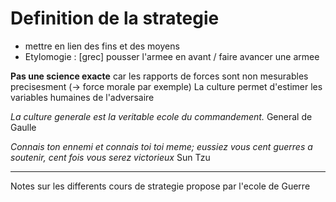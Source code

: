 # Definition de la strategie
- mettre en lien des fins et des moyens
- Etylomogie : [grec] pousser l'armee en avant / faire avancer une armee

**Pas une science exacte** car les rapports de forces sont non mesurables precisesment (-> force morale par exemple)
La culture permet d'estimer les variables humaines de l'adversaire

*La culture generale est la veritable ecole du commandement.* General de Gaulle

*Connais ton ennemi et connais toi toi meme; eussiez vous cent guerres a soutenir, cent fois vous serez victorieux* Sun Tzu

---
Notes sur les differents cours de strategie propose par l'ecole de Guerre
